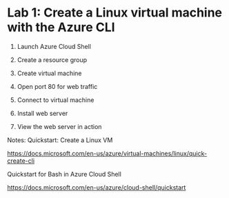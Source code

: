 # Lab 1: Create a Linux virtual machine with the Azure CLI

1. Launch Azure Cloud Shell

2. Create a resource group

  

3. Create virtual machine





4. Open port 80 for web traffic



5. Connect to virtual machine


 


6. Install web server



7. View the web server in action



Notes:
Quickstart: Create a Linux VM

https://docs.microsoft.com/en-us/azure/virtual-machines/linux/quick-create-cli

Quickstart for Bash in Azure Cloud Shell

https://docs.microsoft.com/en-us/azure/cloud-shell/quickstart